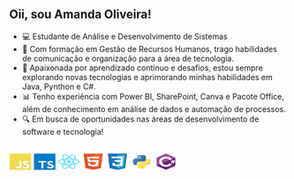## Oii, sou Amanda Oliveira!



- 💻 Estudante de Análise e Desenvolvimento de Sistemas
- 📌 Com formação em Gestão de Recursos Humanos, trago habilidades de comunicação e organização para a área de tecnologia.
- 🚀 Apaixonada por aprendizado contínuo e desafios, estou sempre explorando novas tecnologias e aprimorando minhas habilidades em Java, Pynthon e C#.
- 📊 Tenho experiência com Power BI, SharePoint, Canva e Pacote Office, além de conhecimento em análise de dados e automação de processos.
- 🔍 Em busca de oportunidades nas áreas de desenvolvimento de software e tecnologia!

<div style="display: inline_block"><br>
  <img align="center" alt="Rafa-Js" height="30" width="40" src="https://raw.githubusercontent.com/devicons/devicon/master/icons/javascript/javascript-plain.svg">
  <img align="center" alt="Rafa-Ts" height="30" width="40" src="https://raw.githubusercontent.com/devicons/devicon/master/icons/typescript/typescript-plain.svg">
  <img align="center" alt="Rafa-React" height="30" width="40" src="https://raw.githubusercontent.com/devicons/devicon/master/icons/react/react-original.svg">
  <img align="center" alt="Rafa-HTML" height="30" width="40" src="https://raw.githubusercontent.com/devicons/devicon/master/icons/html5/html5-original.svg">
  <img align="center" alt="Rafa-CSS" height="30" width="40" src="https://raw.githubusercontent.com/devicons/devicon/master/icons/css3/css3-original.svg">
  <img align="center" alt="Rafa-Python" height="30" width="40" src="https://raw.githubusercontent.com/devicons/devicon/master/icons/python/python-original.svg">
  <img align="center" alt="Rafa-Csharp" height="30" width="40" src="https://raw.githubusercontent.com/devicons/devicon/master/icons/csharp/csharp-original.svg">
</div>

